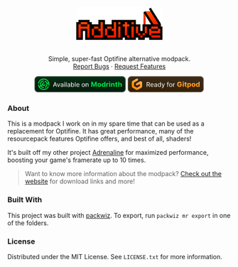 <div align="center">
  <a href="https://github.com/intergrav/Additive">
    <img src="docs/images/Additive Logo+Text.png" alt="Logo" height="75">
  </a>
  <br />
  <br />
  <p align="center">
    Simple, super-fast Optifine alternative modpack.
    <br />
    <!---<a href="https://github.com/intergrav/Additive/wiki"><strong>Explore the docs »</strong></a>
    <br />-->
    <a href="https://github.com/intergrav/Additive/issues">Report Bugs</a>
    ·
    <a href="https://github.com/intergrav/Additive/issues">Request Features</a>
  </p>
  <a href="https://modrinth.com/modpack/adrenaline"><img src="https://raw.githubusercontent.com/intergrav/devins-badges/v2/assets/compact/available/modrinth_46h.png" alt="Available on Modrinth" height="36"></a>
  <a href="https://gitpod.io/from-referrer/"><img src="https://raw.githubusercontent.com/intergrav/devins-badges/v2/assets/compact/supported/gitpod_46h.png" alt="Ready for GitPod" height="36"></a>
</div>

### About

This is a modpack I work on in my spare time that can be used as a replacement for Optifine. It has great performance, many of the resourcepack features Optifine offers, and best of all, shaders!

It's built off my other project [Adrenaline](https://intergrav.github.io/Adrenaline/) for maximized performance, boosting your game's framerate up to 10 times.

> Want to know more information about the modpack? [Check out the website](https://intergrav.github.io/Additive/) for download links and more!

### Built With

This project was built with [packwiz](https://github.com/packwiz/packwiz). To export, run `packwiz mr export` in one of the folders.

### License

Distributed under the MIT License. See `LICENSE.txt` for more information.
